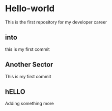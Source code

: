 # Hello-world
This is the first repository for my developer career 
## into 
this is my first commit

## Another Sector
This is my first commit

## hELLO
Adding something more 